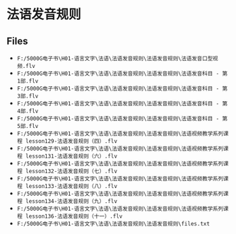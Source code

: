 # 法语发音规则

## Files

- `F:/5000G电子书\H01-语言文字\法语\法语发音规则\法语发音规则\法语发音口型视频.flv`
- `F:/5000G电子书\H01-语言文字\法语\法语发音规则\法语发音规则\法语发音科目 - 第1部.flv`
- `F:/5000G电子书\H01-语言文字\法语\法语发音规则\法语发音规则\法语发音科目 - 第3部.flv`
- `F:/5000G电子书\H01-语言文字\法语\法语发音规则\法语发音规则\法语发音科目 - 第4部.flv`
- `F:/5000G电子书\H01-语言文字\法语\法语发音规则\法语发音规则\法语发音科目 - 第5部.flv`
- `F:/5000G电子书\H01-语言文字\法语\法语发音规则\法语发音规则\法语视频教学系列课程 lesson129-法语发音规则（四）.flv`
- `F:/5000G电子书\H01-语言文字\法语\法语发音规则\法语发音规则\法语视频教学系列课程 lesson131-法语发音规则（六）.flv`
- `F:/5000G电子书\H01-语言文字\法语\法语发音规则\法语发音规则\法语视频教学系列课程 lesson132-法语发音规则（七）.flv`
- `F:/5000G电子书\H01-语言文字\法语\法语发音规则\法语发音规则\法语视频教学系列课程 lesson133-法语发音规则（八）.flv`
- `F:/5000G电子书\H01-语言文字\法语\法语发音规则\法语发音规则\法语视频教学系列课程 lesson134-法语发音规则（九）.flv`
- `F:/5000G电子书\H01-语言文字\法语\法语发音规则\法语发音规则\法语视频教学系列课程 lesson136-法语发音规则（十一）.flv`
- `F:/5000G电子书\H01-语言文字\法语\法语发音规则\法语发音规则\files.txt`
